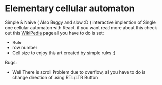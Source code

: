 # Elementary cellular automaton

Simple & Naive ( Also Buggy and slow :D ) interactive implention of Single one cellular automaton with React. if you want read more about this check out this [WikiPedia](https://en.wikipedia.org/wiki/Elementary_cellular_automaton) page
all you have to do is set:
- Rule
- row number
- Cell size
to enjoy this art created by simple rules ;)

Bugs:
- Well There is scroll Problem due to overflow, all you have to do is change direction of using RTL/LTR Button